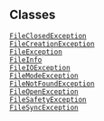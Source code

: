 ---
---
## Classes

<a href="../object/FileClosedException.html#FileClosedException"
target="main"><code>FileClosedException</code></a>  
<a href="../object/FileCreationException.html#FileCreationException"
target="main"><code>FileCreationException</code></a>  
<a href="../object/FileException.html#FileException"
target="main"><code>FileException</code></a>  
<a href="../object/FileInfo.html#FileInfo"
target="main"><code>FileInfo</code></a>  
<a href="../object/FileIOException.html#FileIOException"
target="main"><code>FileIOException</code></a>  
<a href="../object/FileModeException.html#FileModeException"
target="main"><code>FileModeException</code></a>  
<a href="../object/FileNotFoundException.html#FileNotFoundException"
target="main"><code>FileNotFoundException</code></a>  
<a href="../object/FileOpenException.html#FileOpenException"
target="main"><code>FileOpenException</code></a>  
<a href="../object/FileSafetyException.html#FileSafetyException"
target="main"><code>FileSafetyException</code></a>  
<a href="../object/FileSyncException.html#FileSyncException"
target="main"><code>FileSyncException</code></a>  
